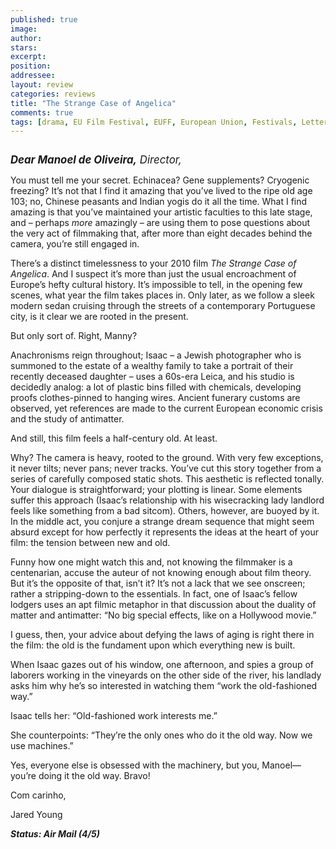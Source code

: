 ```yaml
---
published: true
image:
author: 
stars: 
excerpt: 
position: 
addressee: 
layout: review
categories: reviews
title: "The Strange Case of Angelica"
comments: true
tags: [drama, EU Film Festival, EUFF, European Union, Festivals, Letters, Manoel de Oliveira, Portugal]
---
```

<div><p><span class="full-image-block ssNonEditable"><span><a href="/letters/2012/12/4/the-strange-case-of-angelica.html"><img src="http://static.squarespace.com/static/5005f6bcc4aa41161b33e89e/5329cf1fe4b07c068ebf74de/5329cf1fe4b07c068ebf7756/1354634690071/strange-case-of-angelica.jpg" alt="" /></a></span></span></p>
<p><em style="font-size:120%;"><strong>Dear Manoel de Oliveira,</strong> Director,&nbsp;</em></p>
<p>You must tell me your secret. Echinacea? Gene supplements? Cryogenic freezing? It&rsquo;s not that I find it amazing that you&rsquo;ve lived to the ripe old age 103; no, Chinese peasants and Indian yogis do it all the time. What I find amazing is that you&rsquo;ve maintained your artistic faculties to this late stage, and &ndash; perhaps <em>more</em> amazingly &ndash; are using them to pose questions about the very act of filmmaking that, after more than eight decades behind the camera, you&rsquo;re still engaged in.</p>
<p>There&rsquo;s a distinct timelessness to your 2010 film <em>The Strange Case of Angelica</em>. And I suspect it&rsquo;s more than just the usual encroachment of Europe&rsquo;s hefty cultural history. It&rsquo;s impossible to tell, in the opening few scenes, what year the film takes places in. Only later, as we follow a sleek modern sedan cruising through the streets of a contemporary Portuguese city, is it clear we are rooted in the present.</p>
<p>But only sort of. Right, Manny?&nbsp;</p>
<p>Anachronisms reign throughout; Isaac &ndash; a Jewish photographer who is summoned to the estate of a wealthy family to take a portrait of their recently deceased daughter &ndash; uses a 60s-era Leica, and his studio is decidedly analog: a lot of plastic bins filled with chemicals, developing proofs clothes-pinned to hanging wires. Ancient funerary customs are observed, yet references are made to the current European economic crisis and the study of antimatter. &nbsp;</p>
<p>And still, this film feels a half-century old. At least.&nbsp;</p>
<p>Why? The camera is heavy, rooted to the ground. With very few exceptions, it never tilts; never pans; never tracks. You&rsquo;ve cut this story together from a series of carefully composed static shots. This aesthetic is reflected tonally. Your dialogue is straightforward; your plotting is linear. Some elements suffer this approach (Isaac&rsquo;s relationship with his wisecracking lady landlord feels like something from a bad sitcom). Others, however, are buoyed by it. In the middle act, you conjure a strange dream sequence that might seem absurd except for how perfectly it represents the ideas at the heart of your film: the tension between new and old.&nbsp;</p>
<p>Funny how one might watch this and, not knowing the filmmaker is a centenarian, accuse the auteur of not knowing enough about film theory. But it&#8217;s the opposite of that, isn&#8217;t it? It&#8217;s not a lack that we see onscreen; rather a stripping-down to the essentials. In fact, one of Isaac&rsquo;s fellow lodgers uses an apt filmic metaphor in that discussion about the duality of matter and antimatter: &ldquo;No big special effects, like on a Hollywood movie.&rdquo;</p>
<p>I guess, then, your advice about defying the laws of aging is right there in the film: the old is the fundament upon which everything new is built.&nbsp;</p>
<p>When Isaac gazes out of his window, one afternoon, and spies a group of laborers working in the vineyards on the other side of the river, his landlady asks him why he&rsquo;s so interested in watching them &ldquo;work the old-fashioned way.&rdquo;&nbsp;</p>
<p>Isaac tells her: &ldquo;Old-fashioned work interests me.&rdquo;&nbsp;</p>
<p>She counterpoints: &ldquo;They&#8217;re the only ones who do it the old way. Now we use machines.&rdquo;</p>
<p>Yes, everyone else is obsessed with the machinery, but you, Manoel&mdash; you&rsquo;re doing it the old way. Bravo!</p>
<p>Com carinho,</p>
<p>Jared Young&nbsp;</p>
<p><em><strong>Status: Air Mail (4/5)</strong></em></p></div>

